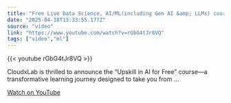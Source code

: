 ```yaml
---
title: "Free Live Data Science, AI/ML(including Gen AI &amp; LLMs) course - Session 47"
date: "2025-04-18T13:33:55.177Z"
source: "video"
link: "https://www.youtube.com/watch?v=rGbG4tJr8VQ"
tags: ["video","ml"]
---
```


{{< youtube rGbG4tJr8VQ >}}

CloudxLab is thrilled to announce the “Upskill in AI for Free” course—a transformative learning journey designed to take you from ...

[Watch on YouTube](https://www.youtube.com/watch?v=rGbG4tJr8VQ)
